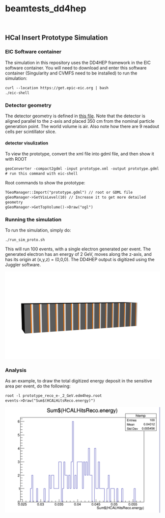 # beamtests_dd4hep
<br/>

HCal Insert Prototype Simulation
---------------------------------

### EIC Software container
The simulation in this repository uses the DD4HEP framework in the EIC software container. You will need to download and enter this software container (Singularity and CVMFS need to be installed) to run the simulation:
```
curl --location https://get.epic-eic.org | bash
./eic-shell
```

### Detector geometry
The detector geometry is defined in [this file](prototype.xml). Note that the detector is aligned parallel to the z-axis and placed 350 cm from the nominal particle generation point. The world volume is air. Also note how there are 9 readout cells per scintillator slice.

#### detector visulization
To view the prototype, convert the xml file into gdml file, and then show it with ROOT
```
geoConverter -compact2gdml -input prototype.xml -output prototype.gdml	# run this command with eic-shell
```
Root commands to show the prototype:
```
TGeoManager::Import("prototype.gdml") // root or GDML file
gGeoManager->SetVisLevel(10) // Increase it to get more detailed geometry
gGeoManager->GetTopVolume()->Draw("ogl")
```

### Running the simulation
To run the simulation, simply do:
```
./run_sim_proto.sh
```
This will run 100 events, with a single electron generated per event. The generated electron has an energy of 2 GeV, moves along the z-axis, and has its origin at (x,y,z) = (0,0,0). The DD4HEP output is digitized using the Juggler software.

![detector_geometry](figures/prototype_geometry.png?raw=true)

### Analysis
As an example, to draw the total digitized energy deposit in the sensitive area per event, do the following:

```
root -l prototype_reco_e-_2_GeV.edm4hep.root
events->Draw("Sum$(HCALHitsReco.energy)")
```

![energy_figure](figures/prototype_sum.png?raw=true)
<br/>

